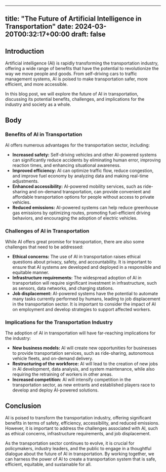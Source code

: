 
---
title: "The Future of Artificial Intelligence in Transportation"
date: 2024-03-20T00:32:17+00:00
draft: false
---

## Introduction

Artificial intelligence (AI) is rapidly transforming the transportation industry, offering a wide range of benefits that have the potential to revolutionize the way we move people and goods. From self-driving cars to traffic management systems, AI is poised to make transportation safer, more efficient, and more accessible.

In this blog post, we will explore the future of AI in transportation, discussing its potential benefits, challenges, and implications for the industry and society as a whole.

## Body

### Benefits of AI in Transportation

AI offers numerous advantages for the transportation sector, including:

* **Increased safety:** Self-driving vehicles and other AI-powered systems can significantly reduce accidents by eliminating human error, improving reaction times, and enhancing situational awareness.
* **Improved efficiency:** AI can optimize traffic flow, reduce congestion, and improve fuel economy by analyzing data and making real-time adjustments.
* **Enhanced accessibility:** AI-powered mobility services, such as ride-sharing and on-demand transportation, can provide convenient and affordable transportation options for people without access to private vehicles.
* **Reduced emissions:** AI-powered systems can help reduce greenhouse gas emissions by optimizing routes, promoting fuel-efficient driving behaviors, and encouraging the adoption of electric vehicles.

### Challenges of AI in Transportation

While AI offers great promise for transportation, there are also some challenges that need to be addressed:

* **Ethical concerns:** The use of AI in transportation raises ethical questions about privacy, safety, and accountability. It is important to ensure that AI systems are developed and deployed in a responsible and equitable manner.
* **Infrastructure requirements:** The widespread adoption of AI in transportation will require significant investment in infrastructure, such as sensors, data networks, and charging stations.
* **Job displacement:** AI-powered systems have the potential to automate many tasks currently performed by humans, leading to job displacement in the transportation sector. It is important to consider the impact of AI on employment and develop strategies to support affected workers.

### Implications for the Transportation Industry

The adoption of AI in transportation will have far-reaching implications for the industry:

* **New business models:** AI will create new opportunities for businesses to provide transportation services, such as ride-sharing, autonomous vehicle fleets, and on-demand delivery.
* **Restructuring of the workforce:** AI will lead to the creation of new jobs in AI development, data analysis, and system maintenance, while also requiring the retraining of workers in other areas.
* **Increased competition:** AI will intensify competition in the transportation sector, as new entrants and established players race to develop and deploy AI-powered solutions.

## Conclusion

AI is poised to transform the transportation industry, offering significant benefits in terms of safety, efficiency, accessibility, and reduced emissions. However, it is important to address the challenges associated with AI, such as ethical concerns, infrastructure requirements, and job displacement.

As the transportation sector continues to evolve, it is crucial for policymakers, industry leaders, and the public to engage in a thoughtful dialogue about the future of AI in transportation. By working together, we can harness the power of AI to create a transportation system that is safe, efficient, equitable, and sustainable for all.